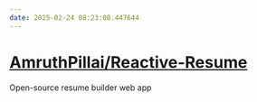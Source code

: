 ```yaml
---
date: 2025-02-24 08:23:08.447644
---
```


# [AmruthPillai/Reactive-Resume](https://github.com/AmruthPillai/Reactive-Resume)

Open-source resume builder web app